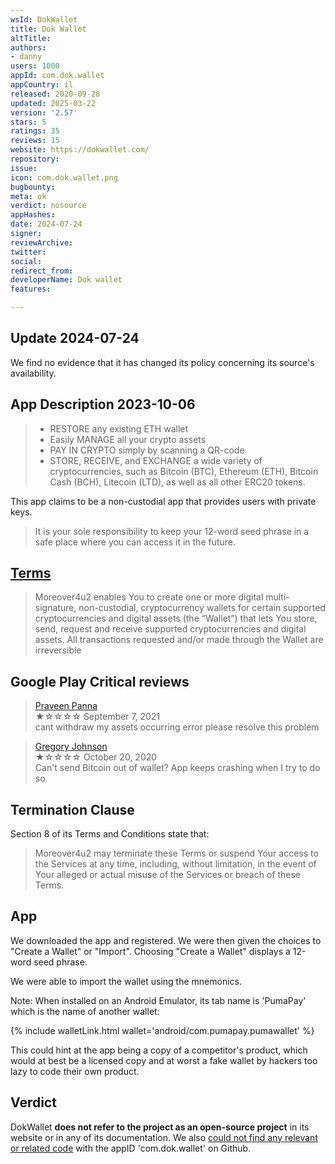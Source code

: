 ```yaml
---
wsId: DokWallet
title: Dok Wallet
altTitle: 
authors:
- danny
users: 1000
appId: com.dok.wallet
appCountry: il
released: 2020-09-28
updated: 2025-03-22
version: '2.57'
stars: 5
ratings: 35
reviews: 15
website: https://dokwallet.com/
repository: 
issue: 
icon: com.dok.wallet.png
bugbounty: 
meta: ok
verdict: nosource
appHashes: 
date: 2024-07-24
signer: 
reviewArchive: 
twitter: 
social: 
redirect_from: 
developerName: Dok wallet
features: 

---
```


## Update 2024-07-24

We find no evidence that it has changed its policy concerning its source's availability.

## App Description 2023-10-06

> - RESTORE any existing ETH wallet
> - Easily MANAGE all your crypto assets
> - PAY IN CRYPTO simply by scanning a QR-code
> - STORE, RECEIVE, and EXCHANGE a wide variety of cryptocurrencies, such as Bitcoin (BTC), Ethereum (ETH), Bitcoin Cash (BCH), Litecoin (LTD), as well as all other ERC20 tokens.

This app claims to be a non-custodial app that provides users with private keys.

> It is your sole responsibility to keep your 12-word seed phrase in a safe place where you can access it in the future.

## [Terms](https://dokwallet.com/terms.html)

> Moreover4u2 enables You to create one or more digital multi-signature, non-custodial, cryptocurrency wallets for certain supported cryptocurrencies and digital assets (the “Wallet”) that lets You store, send, request and receive supported cryptocurrencies and digital assets. All transactions requested and/or made through the Wallet are irreversible

## Google Play Critical reviews

> [Praveen Panna](https://play.google.com/store/apps/details?id=com.dok.wallet&reviewId=gp%3AAOqpTOFkw6nvFkYV9vsQcoF9sG9bcd9EXYG1S7vZwF34CxBIBuOApFxTZLVL1Q4zMp-HQ7HuEQ7F42CGruq1g0g)<br>
  ★☆☆☆☆ September 7, 2021 <br>
       cant withdraw my assets occurring error please resolve this problem

> [Gregory Johnson](https://play.google.com/store/apps/details?id=com.dok.wallet&reviewId=gp%3AAOqpTOHtnorwBtnmT1hoqjUHdFpEwIMHnGqOJ1vHbYynbiIr1kExzPAu-lvnsEJTTYJeVDm40GOLG9CzolLaAig)<br>
  ★☆☆☆☆ October 20, 2020 <br>
       Can't send Bitcoin out of wallet? App keeps crashing when I try to do so

## Termination Clause 

Section 8 of its Terms and Conditions state that:

> Moreover4u2 may terminate these Terms or suspend Your access to the Services at any time, including, without limitation, in the event of Your alleged or actual misuse of the Services or breach of these Terms.

## App

We downloaded the app and registered. We were then given the choices to "Create a Wallet" or "Import". Choosing "Create a Wallet" displays a 12-word seed phrase. 

We were able to import the wallet using the mnemonics.

Note: When installed on an Android Emulator, its tab name is 'PumaPay' which is the name of another wallet:

{% include walletLink.html wallet='android/com.pumapay.pumawallet' %}

This could hint at the app being a copy of a competitor's product, which would at best be a licensed copy and at worst a fake wallet by hackers too lazy to code their own product.

## Verdict

DokWallet **does not refer to the project as an open-source project** in its website or in any of its documentation. We also [could not find any relevant or related code](https://github.com/search?p=1&q=com.dok.wallet&type=Code) with the appID 'com.dok.wallet' on Github. 



